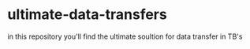 # ultimate-data-transfers
in this repository you'll find the ultimate soultion for data transfer in TB's
